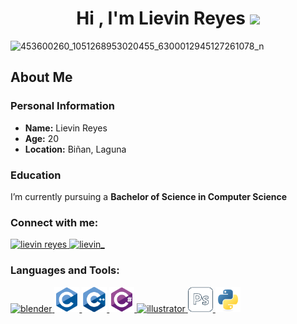 <h1 align="center">Hi , I'm Lievin Reyes </b><img src="https://media.giphy.com/media/hvRJCLFzcasrR4ia7z/giphy.gif" width="20"></h1>

![453600260_1051268953020455_6300012945127261078_n](https://github.com/user-attachments/assets/6c2c3437-6b06-43a3-b1bc-9fd35e5b40d1)

## About Me

### Personal Information
- **Name:** Lievin Reyes
- **Age:** 20
- **Location:** Biñan, Laguna

### Education

I’m currently pursuing a **Bachelor of Science in Computer Science**

### Connect with me:

<p>
  <a href="https://fb.com/lievin reyes" target="_blank">
    <img src="https://raw.githubusercontent.com/rahuldkjain/github-profile-readme-generator/master/src/images/icons/Social/facebook.svg" alt="lievin reyes" height="30" width="40" />
  </a>
  <a href="https://instagram.com/lievin_" target="_blank">
    <img src="https://raw.githubusercontent.com/rahuldkjain/github-profile-readme-generator/master/src/images/icons/Social/instagram.svg" alt="lievin_" height="30" width="40" />
  </a>
</p>

### Languages and Tools:

<p>
  <a href="https://www.blender.org/" target="_blank" rel="noreferrer">
    <img src="https://download.blender.org/branding/community/blender_community_badge_white.svg" alt="blender" width="40" height="40"/>
  </a>
  <a href="https://www.cprogramming.com/" target="_blank" rel="noreferrer">
    <img src="https://raw.githubusercontent.com/devicons/devicon/master/icons/c/c-original.svg" alt="c" width="40" height="40"/>
  </a>
  <a href="https://www.w3schools.com/cpp/" target="_blank" rel="noreferrer">
    <img src="https://raw.githubusercontent.com/devicons/devicon/master/icons/cplusplus/cplusplus-original.svg" alt="cplusplus" width="40" height="40"/>
  </a>
  <a href="https://www.w3schools.com/cs/" target="_blank" rel="noreferrer">
    <img src="https://raw.githubusercontent.com/devicons/devicon/master/icons/csharp/csharp-original.svg" alt="csharp" width="40" height="40"/>
  </a>
  <a href="https://www.adobe.com/in/products/illustrator.html" target="_blank" rel="noreferrer">
    <img src="https://www.vectorlogo.zone/logos/adobe_illustrator/adobe_illustrator-icon.svg" alt="illustrator" width="40" height="40"/>
  </a>
  <a href="https://www.photoshop.com/en" target="_blank" rel="noreferrer">
    <img src="https://raw.githubusercontent.com/devicons/devicon/master/icons/photoshop/photoshop-line.svg" alt="photoshop" width="40" height="40"/>
  </a>
  <a href="https://www.python.org" target="_blank" rel="noreferrer">
    <img src="https://raw.githubusercontent.com/devicons/devicon/master/icons/python/python-original.svg" alt="python" width="40" height="40"/>
  </a>
</p>

